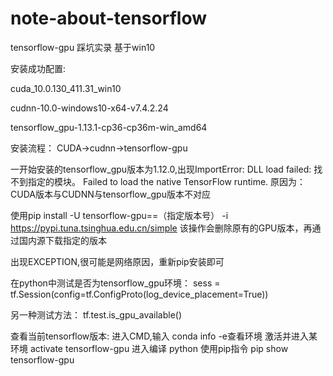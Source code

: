 # note-about-tensorflow
tensorflow-gpu 踩坑实录  基于win10 

安装成功配置: 

cuda_10.0.130_411.31_win10 

cudnn-10.0-windows10-x64-v7.4.2.24 

tensorflow_gpu-1.13.1-cp36-cp36m-win_amd64

安装流程：  CUDA->cudnn->tensorflow-gpu

一开始安装的tensorflow_gpu版本为1.12.0,出现ImportError: DLL load failed: 找不到指定的模块。
                                         Failed to load the native TensorFlow runtime.
原因为：CUDA版本与CUDNN与tensorflow_gpu版本不对应
          
使用pip install -U tensorflow-gpu==（指定版本号） -i https://pypi.tuna.tsinghua.edu.cn/simple
                                                                                            该操作会删除原有的GPU版本，再通过国内源下载指定的版本

出现EXCEPTION,很可能是网络原因，重新pip安装即可

在python中测试是否为tensorflow_gpu环境：
sess = tf.Session(config=tf.ConfigProto(log_device_placement=True))

另一种测试方法：
tf.test.is_gpu_available()

查看当前tensorflow版本:
进入CMD,输入 conda info -e查看环境
激活并进入某环境 activate tensorflow-gpu
进入编译 python
使用pip指令  pip show tensorflow-gpu
